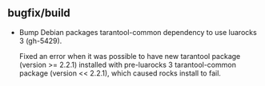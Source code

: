 ## bugfix/build

* Bump Debian packages tarantool-common dependency
  to use luarocks 3 (gh-5429).

  Fixed an error when it was possible to have new tarantool
  package (version >= 2.2.1) installed with pre-luarocks 3
  tarantool-common package (version << 2.2.1), which caused
  rocks install to fail.
